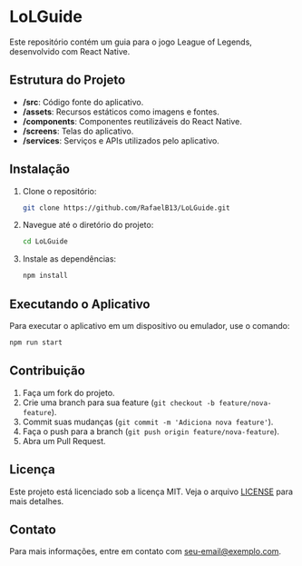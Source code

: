 
# LoLGuide

Este repositório contém um guia para o jogo League of Legends, desenvolvido com React Native.

## Estrutura do Projeto

- **/src**: Código fonte do aplicativo.
- **/assets**: Recursos estáticos como imagens e fontes.
- **/components**: Componentes reutilizáveis do React Native.
- **/screens**: Telas do aplicativo.
- **/services**: Serviços e APIs utilizados pelo aplicativo.

## Instalação

1. Clone o repositório:
   ```sh
   git clone https://github.com/RafaelB13/LoLGuide.git
   ```
2. Navegue até o diretório do projeto:
   ```sh
   cd LoLGuide
   ```
3. Instale as dependências:
   ```sh
   npm install
   ```

## Executando o Aplicativo

Para executar o aplicativo em um dispositivo ou emulador, use o comando:
```sh
npm run start
```

## Contribuição

1. Faça um fork do projeto.
2. Crie uma branch para sua feature (`git checkout -b feature/nova-feature`).
3. Commit suas mudanças (`git commit -m 'Adiciona nova feature'`).
4. Faça o push para a branch (`git push origin feature/nova-feature`).
5. Abra um Pull Request.

## Licença

Este projeto está licenciado sob a licença MIT. Veja o arquivo [LICENSE](LICENSE) para mais detalhes.

## Contato

Para mais informações, entre em contato com [seu-email@exemplo.com](mailto:rafaelborgesdev@gmail.com).
